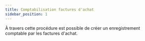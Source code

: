 ```yaml
---
title: Comptabilisation factures d'achat
sidebar_position: 1
---
```


À travers cette procédure est possible de créer un enregistrement comptable par les factures d'achat.






